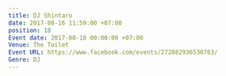 ```yaml
---
title: DJ Shintaro
date: 2017-08-16 11:59:00 +07:00
position: 18
Event date: 2017-08-18 00:00:00 +07:00
Venue: The Toilet
Event URL: https://www.facebook.com/events/272882936530763/
Genre: DJ
---
```


